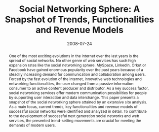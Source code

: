---
abstract: One of the most exciting evolutions in the internet over the last years
  is the spread of social networks. No other genre of web services has such high expansion
  rates like the social networking sphere. MySpace, LinkedIn, Orkut or Facebook have
  gained enormous popularity over the past years because of a steadily increasing
  demand for communication and collaboration among users. Forced by the fast evolution
  of the internet, innovative web technologies and networking functionalities, the
  user changed from a passive information consumer to an active content producer and
  distributor. As a key success factor, social networking services offer modern communication
  possibilities for people by supporting user interaction and data interchange. This
  paper presents a snapshot of the social networking sphere attained by an extensive
  site analysis. As a main focus, current trends, key functionalities and revenue
  models of successful social networks were identified and analyzed in detail. To
  contribute to the development of successful next generation social networks and
  web services, the presented trend-setting movements are crucial for meeting the
  demands of modern users.
authors:
- Peter Leitner
- Thomas Grechenig
date: '2008-07-24'
featured: false
publication_types:
- '0'
publishDate: '2008-07-24'
title: 'Social Networking Sphere: A Snapshot of Trends, Functionalities and Revenue
  Models'
url_pdf: ''
---